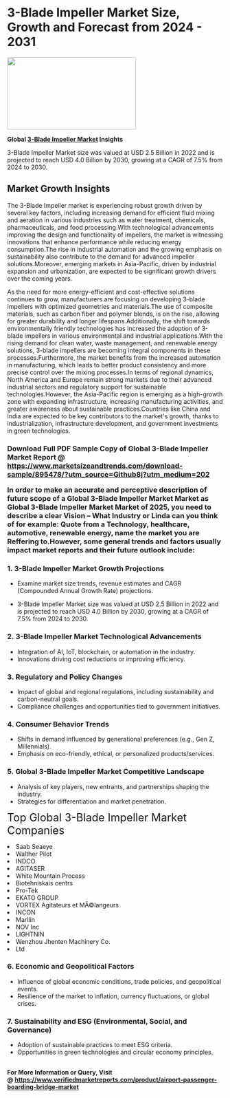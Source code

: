 <H1>3-Blade Impeller Market Size, Growth and Forecast from 2024 - 2031</H1><img class="aligncenter size-medium wp-image-584254" src="https://thirdeyenews.in/wp-content/uploads/2024/09/Global-Market-Research-300x168.jpeg" alt="" width="300" height="168" /><p><strong>Global&nbsp;<a href="https://www.marketsizeandtrends.com/download-sample/895478/?utm_source=Github8j?utm_medium=202">3-Blade Impeller Market</a> Insights</strong></p><p>3-Blade Impeller Market size was valued at USD 2.5 Billion in 2022 and is projected to reach USD 4.0 Billion by 2030, growing at a CAGR of 7.5% from 2024 to 2030.</p><p><h2>Market Growth Insights</h2> <p>The 3-Blade Impeller market is experiencing robust growth driven by several key factors, including increasing demand for efficient fluid mixing and aeration in various industries such as water treatment, chemicals, pharmaceuticals, and food processing.With technological advancements improving the design and functionality of impellers, the market is witnessing innovations that enhance performance while reducing energy consumption.The rise in industrial automation and the growing emphasis on sustainability also contribute to the demand for advanced impeller solutions.Moreover, emerging markets in Asia-Pacific, driven by industrial expansion and urbanization, are expected to be significant growth drivers over the coming years.</p> <p>As the need for more energy-efficient and cost-effective solutions continues to grow, manufacturers are focusing on developing 3-blade impellers with optimized geometries and materials.The use of composite materials, such as carbon fiber and polymer blends, is on the rise, allowing for greater durability and longer lifespans.Additionally, the shift towards environmentally friendly technologies has increased the adoption of 3-blade impellers in various environmental and industrial applications.With the rising demand for clean water, waste management, and renewable energy solutions, 3-blade impellers are becoming integral components in these processes.Furthermore, the market benefits from the increased automation in manufacturing, which leads to better product consistency and more precise control over the mixing processes.In terms of regional dynamics, North America and Europe remain strong markets due to their advanced industrial sectors and regulatory support for sustainable technologies.However, the Asia-Pacific region is emerging as a high-growth zone with expanding infrastructure, increasing manufacturing activities, and greater awareness about sustainable practices.Countries like China and India are expected to be key contributors to the market's growth, thanks to industrialization, infrastructure development, and government investments in green technologies.<h3></p><p><span class=""><strong>Download Full PDF Sample Copy of Global 3-Blade Impeller Market Report</strong> @ <a href="https://www.marketsizeandtrends.com/download-sample/895478/?utm_source=Github8j?utm_medium=202" target="_blank">https://www.marketsizeandtrends.com/download-sample/895478/?utm_source=Github8j?utm_medium=202</a></span></p><p>In order to make an accurate and perceptive description of future scope of a Global&nbsp;3-Blade Impeller Market Market as Global&nbsp;3-Blade Impeller Market Market of 2025, you need to describe a clear Vision &ndash; What Industry or Linda can you think of for example: Quote from a Technology, healthcare, automotive, renewable energy, name the market you are Reffering to.However, some general trends and factors usually impact market reports and their future outlook include:</p><h3>1.&nbsp;<strong>3-Blade Impeller Market Growth Projections</strong></h3><ul><li>Examine market size trends, revenue estimates and CAGR (Compounded Annual Growth Rate) projections.</li><li><p>3-Blade Impeller Market size was valued at USD 2.5 Billion in 2022 and is projected to reach USD 4.0 Billion by 2030, growing at a CAGR of 7.5% from 2024 to 2030.</p></li></ul><h3>2.&nbsp;<strong>3-Blade Impeller Market Technological Advancements</strong></h3><ul><li>Integration of AI, IoT, blockchain, or automation in the industry.</li><li>Innovations driving cost reductions or improving efficiency.</li></ul><h3>3.&nbsp;<strong>Regulatory and Policy Changes</strong></h3><ul><li>Impact of global and regional regulations, including sustainability and carbon-neutral goals.</li><li>Compliance challenges and opportunities tied to government initiatives.</li></ul><h3>4.&nbsp;<strong>Consumer Behavior Trends</strong></h3><ul><li>Shifts in demand influenced by generational preferences (e.g., Gen Z, Millennials).</li><li>Emphasis on eco-friendly, ethical, or personalized products/services.</li></ul><h3>5.&nbsp;<strong>Global 3-Blade Impeller Market Competitive Landscape</strong></h3><ul><li>Analysis of key players, new entrants, and partnerships shaping the industry.</li><li>Strategies for differentiation and market penetration.</li></ul><p data-pm-slice="1 1 []"><span style="color: inherit; font-family: inherit; font-size: 25px;">Top Global 3-Blade Impeller Market Companies</span></p><div class="" data-test-id=""><p><li>Saab Seaeye</li><li> Walther Pilot</li><li> INDCO</li><li> AGITASER</li><li> White Mountain Process</li><li> Biotehniskais centrs</li><li> Pro-Tek</li><li> EKATO GROUP</li><li> VORTEX Agitateurs et MÃ©langeurs</li><li> INCON</li><li> Marllin</li><li> NOV Inc</li><li> LIGHTNIN</li><li> Wenzhou Jhenten Machinery Co.</li><li> Ltd</li></p></div><h3>6.&nbsp;<strong>Economic and Geopolitical Factors</strong></h3><ul><li>Influence of global economic conditions, trade policies, and geopolitical events.</li><li>Resilience of the market to inflation, currency fluctuations, or global crises.</li></ul><h3>7.&nbsp;<strong>Sustainability and ESG (Environmental, Social, and Governance)</strong></h3><ul><li>Adoption of sustainable practices to meet ESG criteria.</li><li>Opportunities in green technologies and circular economy principles.</li></ul><h2><strong style="font-size: 14px;">For More Information or Query, Visit @&nbsp;</strong><a style="background-color: #ffffff; font-size: 14px;" href="https://www.marketsizeandtrends.com/report/3-blade-impeller-market/" target="_blank">https://www.verifiedmarketreports.com/product/airport-passenger-boarding-bridge-market</a></h2>